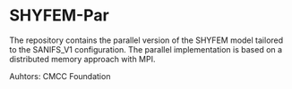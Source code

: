 # SHYFEM-Par
The repository contains the parallel version of the SHYFEM model tailored to the SANIFS_V1 configuration. The parallel implementation is based on a distributed memory approach with MPI.

Auhtors:
CMCC Foundation
